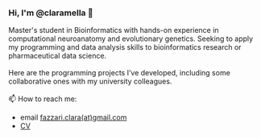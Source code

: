 ### Hi, I'm @claramella 👋

Master's student in Bioinformatics with hands-on experience in computational neuroanatomy and evolutionary genetics. Seeking to apply my programming and data analysis skills to bioinformatics research or pharmaceutical data science.<br><br>
Here are the programming projects I’ve developed, including some collaborative ones with my university colleagues.<br><br>
📫 How to reach me:
- email [fazzari.clara(at)gmail.com](mailto:fazzari.clara@gmail.com)
- [CV](https://drive.google.com/file/d/1W-hyuXfr652uQUgsdv1Yj8xOQkYkXgTk/view?usp=sharing)
<!--
**claramella/claramella** is a ✨ _special_ ✨ repository because its `README.md` (this file) appears on your GitHub profile.

Here are some ideas to get you started:

- 🔭 I’m currently working on ...
- 🌱 I’m currently learning ...
- 👯 I’m looking to collaborate on ...
- 🤔 I’m looking for help with ...
- 💬 Ask me about ...
- 📫 How to reach me: ...
- 😄 Pronouns: ...
- ⚡ Fun fact: ...
-->
